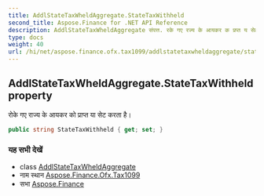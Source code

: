 ```yaml
---
title: AddlStateTaxWheldAggregate.StateTaxWithheld
second_title: Aspose.Finance for .NET API Reference
description: AddlStateTaxWheldAggregate संपत्त. रके गए रज्य के आयकर क प्रप्त य सेट करत है
type: docs
weight: 40
url: /hi/net/aspose.finance.ofx.tax1099/addlstatetaxwheldaggregate/statetaxwithheld/
---
```

## AddlStateTaxWheldAggregate.StateTaxWithheld property

रोके गए राज्य के आयकर को प्राप्त या सेट करता है।

```csharp
public string StateTaxWithheld { get; set; }
```

### यह सभी देखें

* class [AddlStateTaxWheldAggregate](../)
* नाम स्थान [Aspose.Finance.Ofx.Tax1099](../../addlstatetaxwheldaggregate/)
* सभा [Aspose.Finance](../../../)


